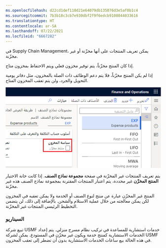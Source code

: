```yaml
---
ms.openlocfilehash: d22cd1def110d21e64079db135076d3e5af0b1c4
ms.sourcegitcommit: 7b3b18c3cb7e930dbf2f9f6edcb9108044033616
ms.translationtype: HT
ms.contentlocale: ar-SA
ms.lasthandoff: 07/22/2021
ms.locfileid: "6667282"
---
```

في Supply Chain Management، يمكن تعريف المنتجات على أنها مخزّنة أو غير مخزّنة.

إذا كان المنتج مخزّناً، يتم توفير مخزون فعلي ويتم الاحتفاظ بمخزون متاح.

إذا لم يكن المنتج مخزّناً، فلا يتم دعم الوظائف ذات الصلة بالمخزون، مثل دفاتر يومية التحويل والجرد، ولن يتم تعقب المخزون المتاح.

![لقطة شاشة لصفحة مجموعة نماذج الصنف مع تمييز خانة اختيار المنتج المخزّن.](../media/non-stocked.png)

يتم تعريف المنتجات غير المخزّنة في صفحة **مجموعة نماذج الصنف**. إذا كانت خانة الاختيار **المنتج المخزّن** غير محددة، يتم اعتبار المنتجات المقترنة بمجموعة نماذج الصنف هذه غير مخزّنة.

المنتج غير المخزّن عبارة عن منتج لنوع الصنف أو الخدمة ولا يمكن تعقبه في المخزون لكن يمكن معالجته من خلال عملية الاستلام والشحن. بالإضافة إلى ذلك، لن يتضمن التخطيط الرئيسي المنتجات غير المخزّنة.

### <a name="scenario"></a>السيناريو

تبيع شركة USMF خدمات استشارية للمساعدة في تركيب نظام مسرح منزلي. يتم إعداد الخدمات الاستشارية كمنتج خدمة ويكون غير مخزّن في المستودع.  يمكن لشركة USMF في هذه الحالة بيع ساعات الخدمات الاستشارية بدون أن تضطر إلى تعقب المخزون.
